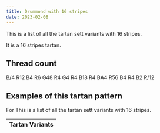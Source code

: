 ```yaml
---
title: Drummond with 16 stripes
date: 2023-02-08
---
```

This is a list of all the tartan sett variants with 16 stripes.

It is a 16 stripes tartan.


## Thread count
B/4 R12 B4 R6 G48 R4 G4 R4 B18 R4 BA4 R56 B4 R4 B2 R/12

## Examples of this tartan pattern
For This is a list of all the tartan sett variants with 16 stripes.

| Tartan Variants |
|---------------|
